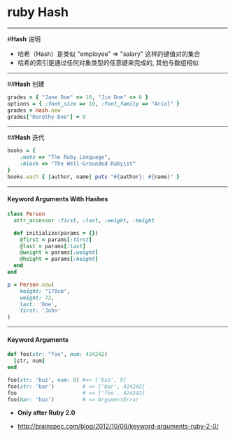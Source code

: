 # ruby **Hash**

---


#**Hash** 说明
- 哈希（Hash）是类似 "employee" => "salary" 这样的键值对的集合
- 哈希的索引是通过任何对象类型的任意键来完成的, 其他与数组相似
---

##**Hash** 创建
```ruby
grades = { "Jane Doe" => 10, "Jim Doe" => 6 }
options = { :font_size => 10, :font_family => "Arial" }
grades = Hash.new
grades["Dorothy Doe"] = 9
```
---

##**Hash** 迭代

```ruby
books = {
    :matz => "The Ruby Language",
    :black => "The Well-Grounded Rubyist"
}
books.each { |author, name| puts "#{author}: #{name}" }
```

---
#### Keyword **Arguments** With Hashes
```ruby
class Person
  attr_accessor :first, :last, :weight, :height

  def initialize(params = {})
    @first = params[:first]
    @last = params[:last]
    @weight = params[:weight]
    @height = params[:height]
  end
end

p = Person.new(
    height: "170cm",
    weight: 72,
    last: 'Doe',
    first: 'John'
)
```
---

#### Keyword **Arguments**
```ruby
def foo(str: "foo", num: 424242)
  [str, num]
end

foo(str: 'buz', num: 9) #=> ['buz', 9]
foo(str: 'bar')         # => ['bar', 424242]
foo                     # => ['foo', 424242]
foo(bar: 'buz')         # => ArgumentError
```
- __Only after Ruby 2.0__

- http://brainspec.com/blog/2012/10/08/keyword-arguments-ruby-2-0/


